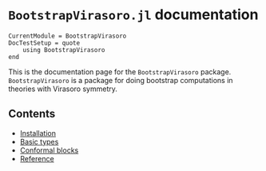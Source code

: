 # `BootstrapVirasoro.jl` documentation

```@meta
CurrentModule = BootstrapVirasoro
DocTestSetup = quote
    using BootstrapVirasoro
end
```

This is the documentation page for the `BootstrapVirasoro` package. `BootstrapVirasoro` is a package for doing bootstrap computations in theories with Virasoro symmetry.

## Contents

* [Installation](installation.md)
* [Basic types](cft_data.md)
* [Conformal blocks](conformal_blocks.md)
* [Reference](reference.md)